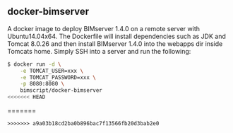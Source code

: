## docker-bimserver

A docker image to deploy BIMserver 1.4.0 on a remote server with Ubuntu14.04x64. The Dockerfile will install dependencies such as JDK and Tomcat 8.0.26 and then install BIMserver 1.4.0 into the webapps dir inside Tomcats home. Simply SSH into a server and run the following:

```bash
$ docker run -d \
	-e TOMCAT_USER=xxx \
	-e TOMCAT_PASSWORD=xxx \
	-p 8080:8080 \
	bimscript/docker-bimserver
<<<<<<< HEAD
```
=======
```
>>>>>>> a9a03b18cd2ba0b896bac7f13566fb20d3bab2e0
